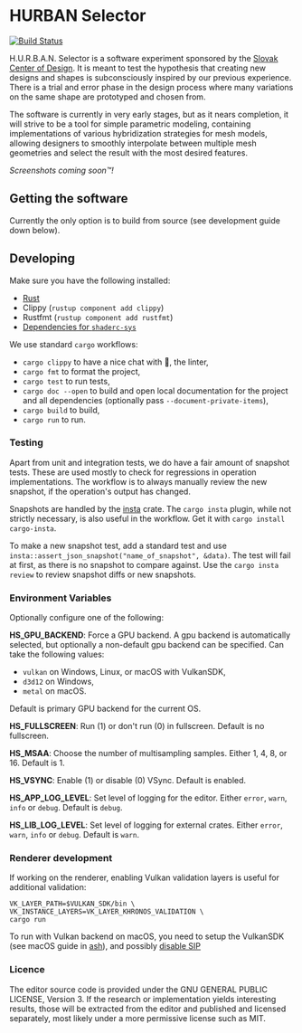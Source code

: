 # HURBAN Selector

[![Build Status](https://dev.azure.com/subdgtl/HURBAN-Selector/_apis/build/status/Master%20and%20PR?branchName=master)](https://dev.azure.com/subdgtl/HURBAN-Selector/_build/latest?definitionId=1&branchName=master)

H.U.R.B.A.N. Selector is a software experiment sponsored by the [Slovak
Center of Design](https://www.scd.sk/). It is meant to test the
hypothesis that creating new designs and shapes is subconsciously
inspired by our previous experience. There is a trial and error phase
in the design process where many variations on the same shape are
prototyped and chosen from.

The software is currently in very early stages, but as it nears
completion, it will strive to be a tool for simple parametric
modeling, containing implementations of various hybridization
strategies for mesh models, allowing designers to smoothly interpolate
between multiple mesh geometries and select the result with the most
desired features.

_Screenshots coming soon™!_

## Getting the software

Currently the only option is to build from source (see development
guide down below).

## Developing

Make sure you have the following installed:

- [Rust](https://rustup.rs/)
- Clippy (`rustup component add clippy`)
- Rustfmt (`rustup component add rustfmt`)
- [Dependencies for `shaderc-sys`](https://github.com/google/shaderc-rs#building-from-source)

We use standard `cargo` workflows:

- `cargo clippy` to have a nice chat with 📎, the linter,
- `cargo fmt` to format the project,
- `cargo test` to run tests,
- `cargo doc --open` to build and open local documentation for the
  project and all dependencies (optionally pass
  `--document-private-items`),
- `cargo build` to build,
- `cargo run` to run.

### Testing

Apart from unit and integration tests, we do have a fair amount of
snapshot tests. These are used mostly to check for regressions in
operation implementations. The workflow is to always manually review
the new snapshot, if the operation's output has changed.

Snapshots are handled by the
[insta](https://docs.rs/insta/0.12.0/insta/) crate. The `cargo insta`
plugin, while not strictly necessary, is also useful in the
workflow. Get it with `cargo install cargo-insta`.

To make a new snapshot test, add a standard test and use
`insta::assert_json_snapshot("name_of_snapshot", &data)`. The test
will fail at first, as there is no snapshot to compare against. Use
the `cargo insta review` to review snapshot diffs or new snapshots.

### Environment Variables

Optionally configure one of the following:

**HS_GPU_BACKEND**: Force a GPU backend. A gpu backend is
  automatically selected, but optionally a non-default gpu backend can
  be specified. Can take the following values:

- `vulkan` on Windows, Linux, or macOS with VulkanSDK,
- `d3d12` on Windows,
- `metal` on macOS.

Default is primary GPU backend for the current OS.

**HS_FULLSCREEN**: Run (1) or don't run (0) in fullscreen. Default is
  no fullscreen.

**HS_MSAA**: Choose the number of multisampling samples. Either 1, 4,
  8, or 16. Default is 1.

**HS_VSYNC**: Enable (1) or disable (0) VSync. Default is enabled.

**HS_APP_LOG_LEVEL**: Set level of logging for the editor. Either
  `error`, `warn`, `info` or `debug`. Default is `debug`.

**HS_LIB_LOG_LEVEL**: Set level of logging for external crates. Either
  `error`, `warn`, `info` or `debug`. Default is `warn`.

### Renderer development

If working on the renderer, enabling Vulkan validation layers is
useful for additional validation:

``` shell
VK_LAYER_PATH=$VULKAN_SDK/bin \
VK_INSTANCE_LAYERS=VK_LAYER_KHRONOS_VALIDATION \
cargo run
```

To run with Vulkan backend on macOS, you need to setup the VulkanSDK
(see macOS guide in [ash](https://crates.io/crates/ash)), and possibly
[disable
SIP](http://osxdaily.com/2015/10/05/disable-rootless-system-integrity-protection-mac-os-x/)

### Licence

The editor source code is provided under the GNU GENERAL PUBLIC
LICENSE, Version 3. If the research or implementation yields
interesting results, those will be extracted from the editor and
published and licensed separately, most likely under a more permissive
license such as MIT.

